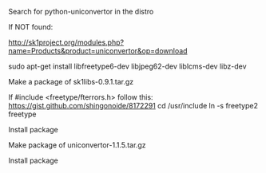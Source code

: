 Search for
python-uniconvertor in the distro



If NOT found:

http://sk1project.org/modules.php?name=Products&product=uniconvertor&op=download

sudo apt-get install libfreetype6-dev libjpeg62-dev liblcms-dev libz-dev

Make a package of
sk1libs-0.9.1.tar.gz

If #include <freetype/fterrors.h> follow this:
https://gist.github.com/shingonoide/8172291
cd /usr/include
ln -s freetype2 freetype

Install package

Make package of
uniconvertor-1.1.5.tar.gz

Install package

